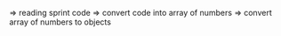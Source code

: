 => reading sprint code
=> convert code into array of numbers
=> convert array of numbers to objects
